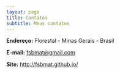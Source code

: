 ```yaml
---
layout: page
title: Contatos
subtitle: Meus contatos
---
```


**Endereço:** Florestal - Minas Gerais - Brasil 

**E-mail:** <fsbmat@gmail.com> 

**Site:** <http://fsbmat.github.io/>

